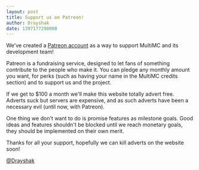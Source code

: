 ```yaml
---
layout: post
title: Support us on Patreon!
author: Drayshak
date: 1397177290000
---
```


We've created a [Patreon account](http://www.patreon.com/multimc) as a way to support MultiMC and its development team!

Patreon is a fundraising service, designed to let fans of something contribute to the people who make it. You can pledge any monthly amount you want, for perks (such as having your name in the MultiMC credits section) and to support us and the project.

If we get to $100 a month we'll make this website totally advert free. Adverts suck but servers are expensive, and as such adverts have been a necessary evil (until now, with Patreon).

One thing we don't want to do is promise features as milestone goals. Good ideas and features shouldn't be blocked until we reach monetary goals, they should be implemented on their own merit.

Thanks for all your support, hopefully we can kill adverts on the website soon!

[@Drayshak](https://twitter.com/drayshak)
